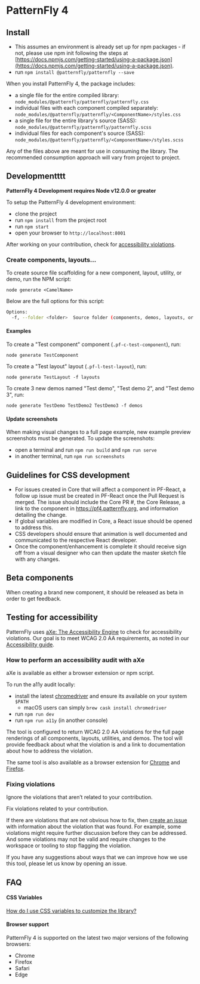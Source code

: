 # PatternFly 4

## Install

- This assumes an environment is already set up for npm packages - if not, please use npm init following the steps at [https://docs.npmjs.com/getting-started/using-a-package.json](https://docs.npmjs.com/getting-started/using-a-package.json).
- run `npm install @patternfly/patternfly --save`

When you install PatternFly 4, the package includes:

- a single file for the entire compiled library: `node_modules/@patternfly/patternfly/patternfly.css`
- individual files with each component compiled separately: `node_modules/@patternfly/patternfly/<ComponentName>/styles.css`
- a single file for the entire library's source (SASS): `node_modules/@patternfly/patternfly/patternfly.scss`
- individual files for each component's source (SASS): `node_modules/@patternfly/patternfly/<ComponentName>/styles.scss`

Any of the files above are meant for use in consuming the library. The recommended consumption approach will vary from project to project.

## Developmentttt

**PatternFly 4 Development requires Node v12.0.0 or greater**

To setup the PatternFly 4 development environment:

- clone the project
- run `npm install` from the project root
- run `npm start`
- open your browser to `http://localhost:8001`

After working on your contribution, check for [accessibility violations](#testing-for-accessibility).

### Create components, layouts...

To create source file scaffolding for a new component, layout, utility, or demo, run the NPM script:

`node generate <CamelName>`

Below are the full options for this script:

```sh
Options:
  -f, --folder <folder>  Source folder (components, demos, layouts, or utilities) (default: "components")
```

#### Examples

To create a "Test component" component (`.pf-c-test-component`), run:

`node generate TestComponent`

To create a "Test layout" layout (`.pf-l-test-layout`), run:

`node generate TestLayout -f layouts`

To create 3 new demos named "Test demo", "Test demo 2", and "Test demo 3", run:

`node generate TestDemo TestDemo2 TestDemo3 -f demos`


#### Update screenshots
When making visual changes to a full page example, new example preview screenshots must be generated. To update the screenshots:

- open a terminal and run `npm run build` and `npm run serve`
- in another terminal, run `npm run screenshots`

## Guidelines for CSS development

- For issues created in Core that will affect a component in PF-React, a follow up issue must be created in PF-React once the Pull Request is merged. The issue should include the Core PR #, the Core Release, a link to the component in https://pf4.patternfly.org, and information detailing the change.
- If global variables are modified in Core, a React issue should be opened to address this.
- CSS developers should ensure that animation is well documented and communicated to the respective React developer.
- Once the component/enhancement is complete it should receive sign off from a visual designer who can then update the master sketch file with any changes.

## Beta components

When creating a brand new component, it should be released as beta in order to get feedback.

## Testing for accessibility

PatternFly uses [aXe: The Accessibility Engine](https://www.deque.com/axe/) to check for accessibility violations. Our goal is to meet WCAG 2.0 AA requirements, as noted in our [Accessibility guide](https://pf4.patternfly.org/accessibility-guide).

### How to perform an accessibility audit with aXe
aXe is available as either a browser extension or npm script.

To run the a11y audit locally:
- install the latest [chromedriver](http://chromedriver.chromium.org/downloads) and ensure its available on your system `$PATH`
  - macOS users can simply `brew cask install chromedriver`
- run `npm run dev`
- run `npm run a11y` (in another console)

The tool is configured to return WCAG 2.0 AA violations for the full page renderings of all components, layouts, utilities, and demos. The tool will provide feedback about what the violation is and a link to documentation about how to address the violation.

The same tool is also available as a browser extension for [Chrome](https://chrome.google.com/webstore/detail/axe/lhdoppojpmngadmnindnejefpokejbdd) and [Firefox](https://addons.mozilla.org/en-US/firefox/addon/axe-devtools/).

### Fixing violations

Ignore the violations that aren’t related to your contribution.

Fix violations related to your contribution.

If there are violations that are not obvious how to fix, then [create an issue](https://github.com/patternfly/patternfly/issues/new) with information about the violation that was found. For example, some violations might require further discussion before they can be addressed. And some violations may not be valid and require changes to the workspace or tooling to stop flagging the violation.

If you have any suggestions about ways that we can improve how we use this tool, please let us know by opening an issue.

## FAQ

#### CSS Variables
[How do I use CSS variables to customize
the library?](https://pf4.patternfly.org/guidelines#variables)

#### Browser support
PatternFly 4 is supported on the latest two major versions of the following browsers:
- Chrome
- Firefox
- Safari
- Edge
